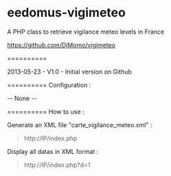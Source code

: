 eedomus-vigimeteo
=================

A PHP class to retrieve vigilance meteo levels in France

https://github.com/DjMomo/vigimeteo

==========

2013-05-23 - V1.0 - Initial version on Github

==========
Configuration :

-- None --

==========
How to use :

Generate an XML file "carte_vigilance_meteo.xml" :
> http://IP/index.php

Display all datas in XML format :
> http://IP/index.php?d=1
